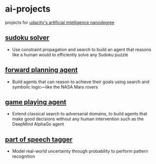 # ai-projects

projects for [udacity's artificial intelligence nanodegree](https://www.udacity.com/course/ai-artificial-intelligence-nanodegree--nd898)

## [sudoku solver](/1_Sudoku)
- Use constraint propagation and search to build an agent that reasons like a human would to efficiently solve any Sudoku puzzle

## [forward planning agent](/2_Classical_Planning)

- Build agents that can reason to achieve their goals using search and symbolic logic—like the NASA Mars rovers

## [game playing agent](/3_Adversarial_Search)

- Extend classical search to adversarial domains, to build agents that make good decisions without any human intervention such as the DeepMind AlphaGo agent

## [part of speech tagger](/4_HMM_Tagger)

- Model real-world uncertainty through probability to perform pattern recognition
